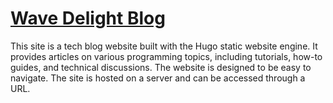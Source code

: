 # [Wave Delight Blog](https://itzdm.github.io/)

This site is a tech blog website built with the Hugo static website engine. It provides articles on various programming topics, including tutorials, how-to guides, and technical discussions. The website is designed to be easy to navigate. The site is hosted on a server and can be accessed through a URL.
